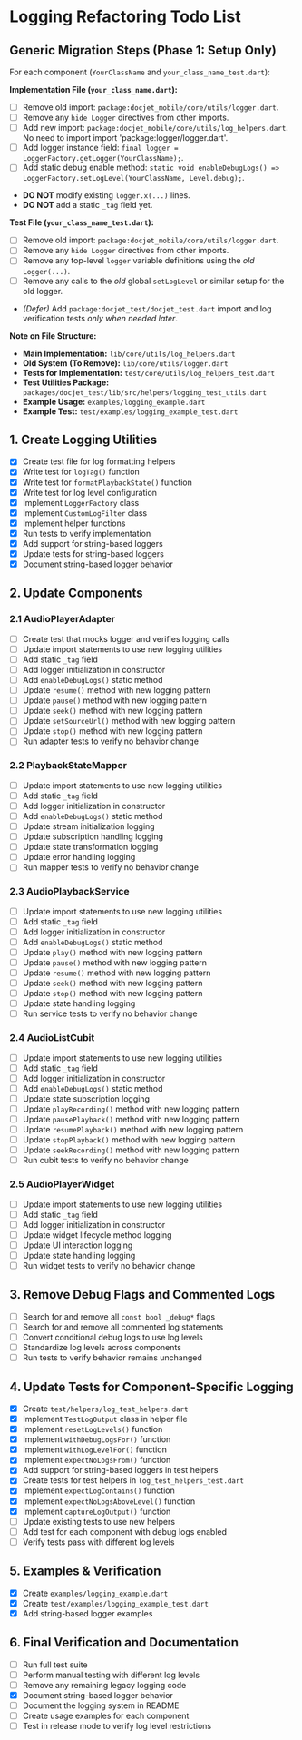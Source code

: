 # Logging Refactoring Todo List

## Generic Migration Steps (Phase 1: Setup Only)

For each component (`YourClassName` and `your_class_name_test.dart`):

**Implementation File (`your_class_name.dart`):**

*   [ ] Remove old import: `package:docjet_mobile/core/utils/logger.dart`.
*   [ ] Remove any `hide Logger` directives from other imports.
*   [ ] Add new import: `package:docjet_mobile/core/utils/log_helpers.dart`. No need to import import 'package:logger/logger.dart'.
*   [ ] Add logger instance field: `final logger = LoggerFactory.getLogger(YourClassName);`.
*   [ ] Add static debug enable method: `static void enableDebugLogs() => LoggerFactory.setLogLevel(YourClassName, Level.debug);`.
*   **DO NOT** modify existing `logger.x(...)` lines.
*   **DO NOT** add a static `_tag` field yet.

**Test File (`your_class_name_test.dart`):**

*   [ ] Remove old import: `package:docjet_mobile/core/utils/logger.dart`.
*   [ ] Remove any `hide Logger` directives from other imports.
*   [ ] Remove any top-level `logger` variable definitions using the *old* `Logger(...)`.
*   [ ] Remove any calls to the *old* global `setLogLevel` or similar setup for the old logger.
*   *(Defer)* Add `package:docjet_test/docjet_test.dart` import and log verification tests *only when needed later*.

**Note on File Structure:**

*   **Main Implementation:** `lib/core/utils/log_helpers.dart`
*   **Old System (To Remove):** `lib/core/utils/logger.dart`
*   **Tests for Implementation:** `test/core/utils/log_helpers_test.dart`
*   **Test Utilities Package:** `packages/docjet_test/lib/src/helpers/logging_test_utils.dart`
*   **Example Usage:** `examples/logging_example.dart`
*   **Example Test:** `test/examples/logging_example_test.dart`

## 1. Create Logging Utilities

- [x] Create test file for log formatting helpers
- [x] Write test for `logTag()` function
- [x] Write test for `formatPlaybackState()` function
- [x] Write test for log level configuration
- [x] Implement `LoggerFactory` class
- [x] Implement `CustomLogFilter` class
- [x] Implement helper functions
- [x] Run tests to verify implementation
- [x] Add support for string-based loggers
- [x] Update tests for string-based loggers
- [x] Document string-based logger behavior

## 2. Update Components

### 2.1 AudioPlayerAdapter

- [ ] Create test that mocks logger and verifies logging calls
- [ ] Update import statements to use new logging utilities
- [ ] Add static `_tag` field
- [ ] Add logger initialization in constructor
- [ ] Add `enableDebugLogs()` static method
- [ ] Update `resume()` method with new logging pattern
- [ ] Update `pause()` method with new logging pattern
- [ ] Update `seek()` method with new logging pattern
- [ ] Update `setSourceUrl()` method with new logging pattern
- [ ] Update `stop()` method with new logging pattern
- [ ] Run adapter tests to verify no behavior change

### 2.2 PlaybackStateMapper

- [ ] Update import statements to use new logging utilities
- [ ] Add static `_tag` field
- [ ] Add logger initialization in constructor
- [ ] Add `enableDebugLogs()` static method
- [ ] Update stream initialization logging
- [ ] Update subscription handling logging
- [ ] Update state transformation logging
- [ ] Update error handling logging
- [ ] Run mapper tests to verify no behavior change

### 2.3 AudioPlaybackService

- [ ] Update import statements to use new logging utilities
- [ ] Add static `_tag` field
- [ ] Add logger initialization in constructor
- [ ] Add `enableDebugLogs()` static method
- [ ] Update `play()` method with new logging pattern
- [ ] Update `pause()` method with new logging pattern
- [ ] Update `resume()` method with new logging pattern
- [ ] Update `seek()` method with new logging pattern
- [ ] Update `stop()` method with new logging pattern
- [ ] Update state handling logging
- [ ] Run service tests to verify no behavior change

### 2.4 AudioListCubit

- [ ] Update import statements to use new logging utilities
- [ ] Add static `_tag` field
- [ ] Add logger initialization in constructor
- [ ] Add `enableDebugLogs()` static method
- [ ] Update state subscription logging
- [ ] Update `playRecording()` method with new logging pattern
- [ ] Update `pausePlayback()` method with new logging pattern
- [ ] Update `resumePlayback()` method with new logging pattern
- [ ] Update `stopPlayback()` method with new logging pattern
- [ ] Update `seekRecording()` method with new logging pattern
- [ ] Run cubit tests to verify no behavior change

### 2.5 AudioPlayerWidget

- [ ] Update import statements to use new logging utilities
- [ ] Add static `_tag` field
- [ ] Add logger initialization in constructor
- [ ] Update widget lifecycle method logging
- [ ] Update UI interaction logging
- [ ] Update state handling logging
- [ ] Run widget tests to verify no behavior change

## 3. Remove Debug Flags and Commented Logs

- [ ] Search for and remove all `const bool _debug*` flags
- [ ] Search for and remove all commented log statements
- [ ] Convert conditional debug logs to use log levels
- [ ] Standardize log levels across components
- [ ] Run tests to verify behavior remains unchanged

## 4. Update Tests for Component-Specific Logging

- [x] Create `test/helpers/log_test_helpers.dart`
- [x] Implement `TestLogOutput` class in helper file
- [x] Implement `resetLogLevels()` function
- [x] Implement `withDebugLogsFor()` function
- [x] Implement `withLogLevelFor()` function
- [x] Implement `expectNoLogsFrom()` function
- [x] Add support for string-based loggers in test helpers
- [x] Create tests for test helpers in `log_test_helpers_test.dart`
- [x] Implement `expectLogContains()` function
- [x] Implement `expectNoLogsAboveLevel()` function
- [x] Implement `captureLogOutput()` function
- [ ] Update existing tests to use new helpers
- [ ] Add test for each component with debug logs enabled
- [ ] Verify tests pass with different log levels

## 5. Examples & Verification

- [x] Create `examples/logging_example.dart`
- [x] Create `test/examples/logging_example_test.dart`
- [x] Add string-based logger examples

## 6. Final Verification and Documentation

- [ ] Run full test suite
- [ ] Perform manual testing with different log levels
- [ ] Remove any remaining legacy logging code
- [x] Document string-based logger behavior
- [ ] Document the logging system in README
- [ ] Create usage examples for each component
- [ ] Test in release mode to verify log level restrictions 